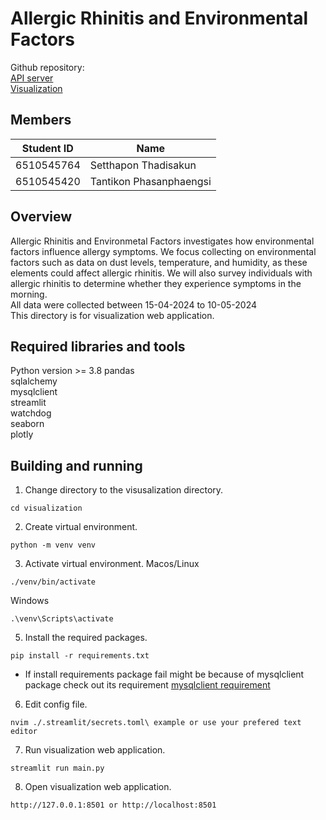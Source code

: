 # Allergic Rhinitis and Environmental Factors
Github repository:<br>
[API server](https://github.com/ReggieReo/Allergic-Rhinitis-and-Environmental-Factors)<br>
[Visualization](https://github.com/ReggieReo/Allergic-Visualisation)

## Members
| Student ID | Name|
| -------- | ------- |
| 6510545764| Setthapon Thadisakun|
| 6510545420 |Tantikon Phasanphaengsi|

## Overview
Allergic Rhinitis and Environmetal Factors investigates how environmental factors influence allergy symptoms. We focus collecting on environmental factors such as data on dust levels, temperature, and humidity, as these elements could affect allergic rhinitis. We will also survey individuals with allergic rhinitis to determine whether they experience symptoms in the morning.<br>
All data were collected between 15-04-2024 to 10-05-2024<br>
This directory is for visualization web application.


## Required libraries and tools
Python version >= 3.8
pandas<br>
sqlalchemy<br>
mysqlclient<br>
streamlit<br>
watchdog<br>
seaborn<br>
plotly<br>

## Building and running
1. Change directory to the visusalization directory.
```
cd visualization
```
2. Create virtual environment.
```
python -m venv venv
```
3. Activate virtual environment.
Macos/Linux
```
./venv/bin/activate
```
Windows
```
.\venv\Scripts\activate
```
5. Install the required packages.
```
pip install -r requirements.txt
```
* If install requirements package fail might be because of mysqlclient package check out its requirement [mysqlclient requirement](https://github.com/PyMySQL/mysqlclient/blob/main/README.md#install)
6. Edit config file.
```
nvim ./.streamlit/secrets.toml\ example or use your prefered text editor
```
7. Run visualization web application.
```
streamlit run main.py
```
8. Open visualization web application.
```
http://127.0.0.1:8501 or http://localhost:8501
```


